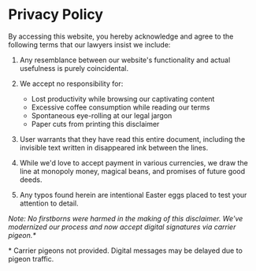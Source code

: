 ---
---
# Privacy Policy

By accessing this website, you hereby acknowledge and agree to the following terms that our lawyers insist we include:

1. Any resemblance between our website's functionality and actual usefulness is purely coincidental.

2. We accept no responsibility for:

   - Lost productivity while browsing our captivating content
   - Excessive coffee consumption while reading our terms
   - Spontaneous eye-rolling at our legal jargon
   - Paper cuts from printing this disclaimer

3. User warrants that they have read this entire document, including the invisible text written in disappeared ink between the lines.

4. While we'd love to accept payment in various currencies, we draw the line at monopoly money, magical beans, and promises of future good deeds.

5. Any typos found herein are intentional Easter eggs placed to test your attention to detail.

_Note: No firstborns were harmed in the making of this disclaimer. We've modernized our process and now accept digital signatures via carrier pigeon.*_

\* Carrier pigeons not provided. Digital messages may be delayed due to pigeon traffic.
